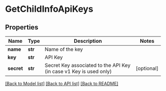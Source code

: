 # GetChildInfoApiKeys

## Properties
Name | Type | Description | Notes
------------ | ------------- | ------------- | -------------
**name** | **str** | Name of the key | 
**key** | **str** | API Key | 
**secret** | **str** | Secret Key associated to the API Key (in case v1 Key is used only) | [optional] 

[[Back to Model list]](../README.md#documentation-for-models) [[Back to API list]](../README.md#documentation-for-api-endpoints) [[Back to README]](../README.md)


